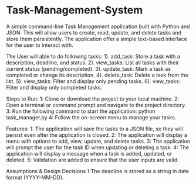# Task-Management-System

A simple command-line Task Management application built with Python and JSON. 
This will allow users to create, read, update, and delete tasks and store them persistently. 
The application offer a simple text-based interface for the user to interact with.

The User will able to do following tasks:
1).	add_task: Store a task with a description, deadline, and status.
2).	view_tasks: List all tasks with their current status (pending/completed).
3).	update_task: Mark a task as completed or change its description.
4).	delete_task: Delete a task from the list.
5).	view_tasks: Filter and display only pending tasks.
6).	view_tasks: Filter and display only completed tasks.

Steps to Run:
1: Clone or download the project to your local machine.
2: Open a terminal or command prompt and navigate to the project directory.
3: Run the following command to start the application: python task_manager.py
4: Follow the on-screen menu to manage your tasks.

Features:
1: The application will save the tasks to a JSON file, so they will persist even after the application is closed.
2: The application will display a menu with options to add, view, update, and delete tasks.
3: The application will prompt the user for the task ID when updating or deleting a task.
4: The application will display a message when a task is added, updated, or deleted.
5: Validation are added to ensure that the user inputs are valid.

Assumptions & Design Decisions
1:The deadline is stored as a string in date format (YYYY-MM-DD).




